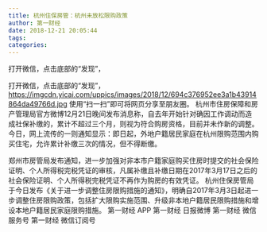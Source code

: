 ```yaml
---
title: 杭州住保房管：杭州未放松限购政策
author: 第一财经
date: 2018-12-21 20:05:44
tags: 
categories: 
---
```

打开微信，点击底部的“发现”，
<!-- more -->
打开微信，点击底部的“发现”，
https://imgcdn.yicai.com/uppics/images/2018/12/694c376952ee3a1b43914864da49766d.jpg
使用“扫一扫”即可将网页分享至朋友圈。
杭州市住房保障和房产管理局官方微博12月21日晚间发布消息称，自去年开始针对确因工作调动而造成社保补缴的，累计不超过三个月，则视为符合购房资格，目前并未作新的调整。 ​​​​
今日，网上流传的一则通知显示：即日起，外地户籍居民家庭在杭州限购范围内购买住宅，允许累计补缴三次的情况，但不得断缴。
 
 
郑州市房管局发布通知，进一步加强对非本市户籍家庭购买住房时提交的社会保险证明、个人所得税完税凭证的审核，凡属补缴且补缴日期在2017年3月17日之后的社会保险证明、个人所得税完税凭证不再作为购房的有效凭证。
杭州住保房管局于今日发布《关于进一步调整住房限购措施的通知》，明确自2017年3月3日起进一步调整住房限购政策，包括扩大限购实施范围、升级非本地户籍居民限购措施和增设本地户籍居民家庭限购措施。
第一财经
APP
第一财经
日报微博
第一财经
微信服务号
第一财经
微信订阅号
